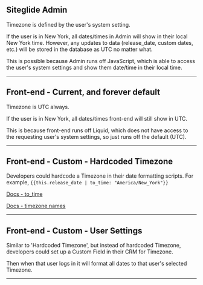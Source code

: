 ## Siteglide Admin

Timezone is defined by the user's system setting.

If the user is in New York, all dates/times in Admin will show in their local New York time.
However, any updates to data (release\_date, custom dates, etc.) will be stored in the database as UTC no matter what.

This is possible because Admin runs off JavaScript, which is able to access the user's system settings and show them date/time in their local time.

***

## Front-end - Current, and forever default

Timezone is UTC always.

If the user is in New York, all dates/times front-end will still show in UTC.

This is because front-end runs off Liquid, which does not have access to the requesting user's system settings, so just runs off the default (UTC).

***

## Front-end - Custom - Hardcoded Timezone


Developers could hardcode a Timezone in their date formatting scripts.
For example, `{{this.release_date | to_time: "America/New_York"}}`

[Docs - to\_time](https://documentation.platformos.com/api-reference/liquid/platformos-filters#to_time)

[Docs - timezone names](https://docspring.com/docs/html_templates/liquid_timezones.html)&#x20;

***

## Front-end - Custom - User Settings

Similar to 'Hardcoded Timezone', but instead of hardcoded Timezone, developers could set up a Custom Field in their CRM for Timezone.

Then when that user logs in it will format all dates to that user's selected Timezone.

***



